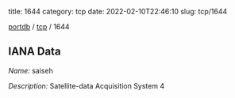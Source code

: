 title: 1644
category: tcp
date: 2022-02-10T22:46:10
slug: tcp/1644

[portdb](/) / [tcp](/category/tcp.html) / 1644


## IANA Data

_Name:_ saiseh

_Description:_ Satellite-data Acquisition System 4

